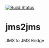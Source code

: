 [![Build Status](https://travis-ci.org/artkuznetsov101/jms2jms.svg?branch=master)](https://travis-ci.org/artkuznetsov101/jms2jms)

# jms2jms
JMS to JMS Bridge
